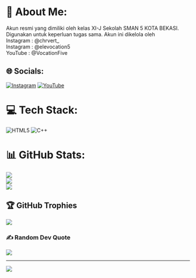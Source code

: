 # 💫 About Me:
Akun resmi yang dimiliki oleh kelas XI-J Sekolah SMAN 5 KOTA BEKASI.<br>Digunakan untuk keperluan tugas sama. Akun ini dikelola oleh <br>Instagram : @chrvert_ <br>Instagram : @elevocation5<br>YouTube : @VocationFive


## 🌐 Socials:
[![Instagram](https://img.shields.io/badge/Instagram-%23E4405F.svg?logo=Instagram&logoColor=white)](https://instagram.com/chrvert_) [![YouTube](https://img.shields.io/badge/YouTube-%23FF0000.svg?logo=YouTube&logoColor=white)](https://youtube.com/@VocationFive) 

# 💻 Tech Stack:
![HTML5](https://img.shields.io/badge/html5-%23E34F26.svg?style=plastic&logo=html5&logoColor=white) ![C++](https://img.shields.io/badge/c++-%2300599C.svg?style=plastic&logo=c%2B%2B&logoColor=white)
# 📊 GitHub Stats:
![](https://github-readme-stats.vercel.app/api?username=VokasiFivers&theme=calm_pink&hide_border=false&include_all_commits=false&count_private=true)<br/>
![](https://github-readme-streak-stats.herokuapp.com/?user=VokasiFivers&theme=calm_pink&hide_border=false)<br/>
![](https://github-readme-stats.vercel.app/api/top-langs/?username=VokasiFivers&theme=calm_pink&hide_border=false&include_all_commits=false&count_private=true&layout=compact)

## 🏆 GitHub Trophies
![](https://github-profile-trophy.vercel.app/?username=VokasiFivers&theme=holi&no-frame=false&no-bg=false&margin-w=4)

### ✍️ Random Dev Quote
![](https://quotes-github-readme.vercel.app/api?type=horizontal&theme=gruvbox)

---
[![](https://visitcount.itsvg.in/api?id=VokasiFivers&icon=6&color=8)](https://visitcount.itsvg.in)

<!-- Proudly created with GPRM ( https://gprm.itsvg.in ) -->
